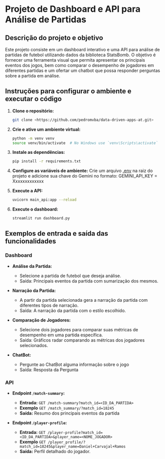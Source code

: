 # Projeto de Dashboard e API para Análise de Partidas

## Descrição do projeto e objetivo

Este projeto consiste em um dashboard interativo e uma API para análise de partidas de futebol utilizando dados da biblioteca StatsBomb. O objetivo é fornecer uma ferramenta visual que permita apresentar os principais eventos dos jogos, bem como comparar o desempenho de jogadores em diferentes partidas e um ofertar um chatbot que possa responder perguntas sobre a partida em análise.

## Instruções para configurar o ambiente e executar o código

1. **Clone o repositório:**
    ```sh
    git clone <https://github.com/pedromvba/data-driven-apps-at.git>
    ```

2. **Crie e ative um ambiente virtual:**
    ```sh
    python -m venv venv
    source venv/bin/activate  # No Windows use `venv\Scripts\activate`
    ```

3. **Instale as dependências:**
    ```sh
    pip install -r requirements.txt
    ```

4. **Configure as variáveis de ambiente:**
    Crie um arquivo [.env](http://_vscodecontentref_/1) na raiz do projeto e adicione sua chave do Gemini no formato: GEMINI_API_KEY = Xxxxxxxxxxxxx

5. **Execute a API:**
    ```sh
    uvicorn main_api:app --reload
    ```

6. **Execute o dashboard:**
    ```sh
    streamlit run dashboard.py
    ```

## Exemplos de entrada e saída das funcionalidades

### Dashboard

- **Análise da Partida:**
    - Selecione a partida de futebol que deseja análise.
    - Saída: Principais eventos da partida com sumarização dos mesmos.

- **Narração da Partida:**
    - A partir da partida selecionada gera a narração da partida com diferentes tipos de narração.
    - Saída: A narração da partida com o estilo escolhido.

- **Comparação de Jogadores:**
    - Selecione dois jogadores para comparar suas métricas de desempenho em uma partida específica.
    - Saída: Gráficos radar comparando as métricas dos jogadores selecionados.

- **ChatBot:**
    - Pergunte ao ChatBot alguma informação sobre o jogo
    - Saída: Resposta da Pergunta

### API

- **Endpoint `/match-summary`:**
    - **Entrada:** `GET /match-summary?match_id=<ID_DA_PARTIDA>`
    - **Exemplo** `GET /match_summary/?match_id=18245`
    - **Saída:** Resumo dos principais eventos da partida

- **Endpoint `/player-profile`:**
    - **Entrada:** `GET /player-profile?match_id=<ID_DA_PARTIDA>&player_name=<NOME_JOGADOR>`
    - **Exemplo** `GET /player_profile/?match_id=18245&player_name=Daniel+Carvajal+Ramos`
    - **Saída:** Perfil detalhado do jogador.
